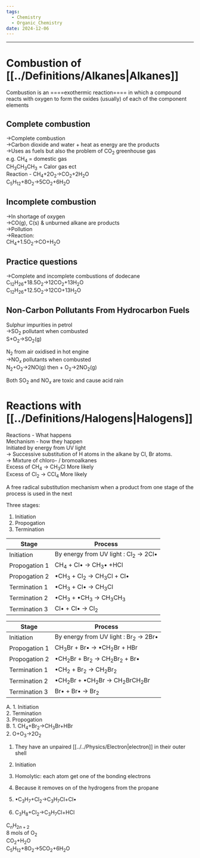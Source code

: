```yaml
---
tags:
  - Chemistry
  - Organic_Chemistry
date: 2024-12-06
---
```

---  
# Combustion of [[../Definitions/Alkanes|Alkanes]]  
Combustion is an ====exothermic reaction==== in which a compound reacts with oxygen to form the oxides (usually) of each of the component elements  
  
## Complete combustion  
->Complete combustion  
->Carbon dioxide and water + heat as energy are the products  
->Uses as fuels but also the problem of CO$_2$ greenhouse gas  
	e.g. CH$_4$ = domestic gas  
	CH$_3$CH$_3$CH$_3$ = Calor gas ect  
	Reaction - CH$_4$+2O$_2$->CO$_2$+2H$_2$O  
	C$_5$H$_{12}$+8O$_2$->5CO$_2$+6H$_2$O  
  
## Incomplete combustion  
->In shortage of oxygen  
->CO(g), C(s) & unburned alkane are products  
->Pollution  
->Reaction:  
	CH$_4$+1.5O$_2$->CO+H$_2$O  
  
## Practice questions  
->Complete and incomplete combustions of dodecane  
C$_{12}$H$_{26}$+18.5O$_2$->12CO$_2$+13H$_2$O  
C$_{12}$H$_{26}$+12.5O$_2$->12CO+13H$_2$O  
  
## Non-Carbon Pollutants From Hydrocarbon Fuels  
Sulphur impurities in petrol  
->SO$_2$ pollutant when combusted  
	S+O$_2$->SO$_2$(g)  
  
N$_2$ from air oxidised in hot engine  
->NO$_x$ pollutants when combusted  
	N$_2$+O$_2$->2NO(g) then + O$_2$->2NO$_2$(g)  
  
Both SO$_2$ and NO$_x$ are toxic and cause acid rain  
  
# Reactions with [[../Definitions/Halogens|Halogens]]  
Reactions - What happens  
Mechanism - how they happen  
Initiated by energy from UV light  
-> Successive substitution of H atoms in the alkane by Cl, Br atoms.  
-> Mixture of chloro- / bromoalkanes  
Excess of CH$_4$ -> CH$_3$Cl More likely  
Excess of Cl$_2$ -> CCl$_4$ More likely  
  
A free radical substitution mechanism when a product from one stage of the process is used in the next  
  
Three stages:  
1. Initiation  
2. Propogation  
3. Termination  
  
| Stage         | Process                                            |  
| ------------- | -------------------------------------------------- |  
| Initiation    | By energy from UV light : Cl$_2$ -> 2Cl$\bullet$   |  
| Propogation 1 | CH$_4$ + Cl$\bullet$ -> CH$_3\bullet$ +HCl         |  
| Propogation 2 | $\bullet$CH$_3$ + Cl$_2$ -> CH$_3$Cl + Cl$\bullet$ |  
| Termination 1 | $\bullet$CH$_3$ + Cl$\bullet$ -> CH$_3$Cl          |  
| Termination 2 | $\bullet$CH$_3$ + $\bullet$CH$_3$ -> CH$_3$CH$_3$  |  
| Termination 3 | Cl$\bullet$ + Cl$\bullet$ -> Cl$_2$                |  
  
| Stage         | Process                                                   |  
| ------------- | --------------------------------------------------------- |  
| Initiation    | By energy from UV light : Br$_2$ -> 2Br$\bullet$          |  
| Propogation 1 | CH$_3$Br + Br$\bullet$ -> $\bullet$CH$_2$Br + HBr         |  
| Propogation 2 | $\bullet$CH$_2$Br + Br$_2$ -> CH$_2$Br$_2$ + Br$\bullet$  |  
| Termination 1 | $\bullet$CH$_2$ + Br$_2$ -> CH$_2$Br$_2$                  |  
| Termination 2 | $\bullet$CH$_2$Br + $\bullet$CH$_2$Br -> CH$_2$BrCH$_2$Br |  
| Termination 3 | Br$\bullet$ + Br$\bullet$ -> Br$_2$                       |  
A. 1. Initiation  
2. Termination  
3. Propogation  
B. 1. CH$_4$+Br$_2$->CH$_3$Br+HBr  
2. O+O$_3$->2O$_2$  
  
1. They have an unpaired [[../../Physics/Electron|electron]] in their outer shell  
2. Initiation  
3. Homolytic: each atom get one of the bonding electrons  
  
1. Because it removes on of the hydrogens from the propane  
2. $\bullet$C$_3$H$_7$+Cl$_2$->C$_3$H$_7$Cl+Cl$\bullet$  
3. C$_3$H$_8$+Cl$_2$->C$_3$H$_7$Cl+HCl  
  
C$_n$H$_{2n+2}$  
8 mols of O$_2$  
CO$_2$+H$_2$O  
C$_5$H$_{12}$+8O$_2$->5CO$_2$+6H$_2$O  
